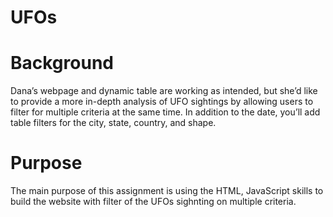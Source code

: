 # UFOs
# Background

Dana’s webpage and dynamic table are working as intended, but she’d like to provide a more in-depth analysis of UFO sightings by allowing users to filter for multiple criteria at the same time. In addition to the date, you’ll add table filters for the city, state, country, and shape.

# Purpose
The main purpose of this assignment is using the HTML, JavaScript skills to build the website with filter of the UFOs sighnting on multiple criteria.

